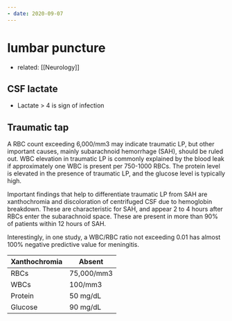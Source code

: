 ```yaml
---
- date: 2020-09-07
---
```


# lumbar puncture

- related: [[Neurology]]

## CSF lactate

<!-- significance of CSF lactate -->

- Lactate > 4 is sign of infection

## Traumatic tap

<!-- traumatic tap is, ratio -->

A RBC count exceeding 6,000/mm3 may indicate traumatic LP, but other  important causes, mainly subarachnoid hemorrhage (SAH), should be ruled  out. WBC elevation in traumatic LP is commonly explained by the blood  leak if approximately one WBC is present per 750-1000 RBCs. The protein level is elevated in the presence of traumatic LP, and the glucose  level is typically high.

Important findings that help to  differentiate traumatic LP from SAH are xanthochromia and discoloration  of centrifuged CSF due to hemoglobin breakdown. These  are characteristic for SAH, and appear 2 to 4 hours after RBCs enter  the subarachnoid space. These are present in more than 90% of patients  within 12 hours of SAH.

Interestingly, in one study, a WBC/RBC ratio not exceeding 0.01 has almost 100% negative predictive value for meningitis.

| Xanthochromia | Absent     |
| ------------- | ---------- |
| RBCs          | 75,000/mm3 |
| WBCs          | 100/mm3    |
| Protein       | 50 mg/dL   |
| Glucose       | 90 mg/dL   |
